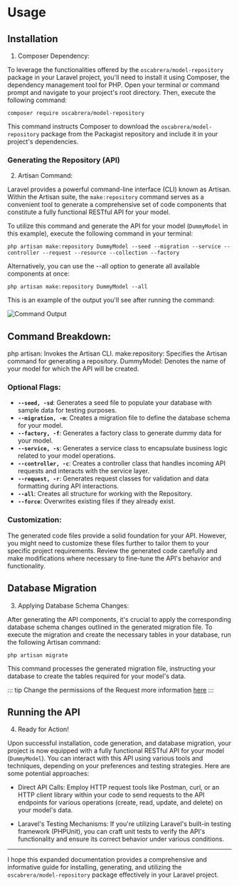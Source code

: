 # Usage

## Installation

1. Composer Dependency:

To leverage the functionalities offered by the `oscabrera/model-repository` package in your Laravel project, you'll need
to install it using Composer, the dependency management tool for PHP. Open your terminal or command prompt and navigate
to your project's root directory. Then, execute the following command:

```shell
composer require oscabrera/model-repository
```

This command instructs Composer to download the `oscabrera/model-repository` package from the Packagist repository and
include it in your project's dependencies.

### Generating the Repository (API)

2. Artisan Command:

Laravel provides a powerful command-line interface (CLI) known as Artisan. Within the Artisan suite,
the `make:repository` command serves as a convenient tool to generate a comprehensive set of code components that
constitute a fully functional RESTful API for your model.

To utilize this command and generate the API for your model (`DummyModel` in this example), execute the following
command in your terminal:

```shell
php artisan make:repository DummyModel --seed --migration --service --controller --request --resource --collection --factory
```

Alternatively, you can use the --all option to generate all available components at once:

```shell
php artisan make:repository DummyModel --all
```

This is an example of the output you'll see after running the command:

![Command Output](/src/images/make_repository.png)

## Command Breakdown:

php artisan: Invokes the Artisan CLI.
make:repository: Specifies the Artisan command for generating a repository.
DummyModel: Denotes the name of your model for which the API will be created.

### Optional Flags:

- **`--seed, -sd`**: Generates a seed file to populate your database with sample data for testing purposes.
- **`--migration, -m`**: Creates a migration file to define the database schema for your model.
- **`--factory, -f`**: Generates a factory class to generate dummy data for your model.
- **`--service, -s`**: Generates a service class to encapsulate business logic related to your model operations.
- **`--controller, -c`**: Creates a controller class that handles incoming API requests and interacts with the service
  layer.
- **`--request, -r`**: Generates request classes for validation and data formatting during API interactions.
- **`--all`**: Creates all structure for working with the Repository.
- **`--force`**: Overwrites existing files if they already exist.

### Customization:

The generated code files provide a solid foundation for your API. However, you might need to customize these files
further to tailor them to your specific project requirements. Review the generated code carefully and make modifications
where necessary to fine-tune the API's behavior and functionality.

## Database Migration

3. Applying Database Schema Changes:

After generating the API components, it's crucial to apply the corresponding database schema changes outlined in the
generated migration file. To execute the migration and create the necessary tables in your database, run the following
Artisan command:

```shell
php artisan migrate
```

This command processes the generated migration file, instructing your database to create the tables required for your
model's data.

::: tip
Change the permissions of the Request more information [here](./Authorize)
:::

## Running the API

4. Ready for Action!

Upon successful installation, code generation, and database migration, your project is now equipped with a fully
functional RESTful API for your model (`DummyModel`). You can interact with this API using various tools and techniques,
depending on your preferences and testing strategies. Here are some potential approaches:

- Direct API Calls: Employ HTTP request tools like Postman, curl, or an HTTP client library within your code to send
  requests to the API endpoints for various operations (create, read, update, and delete) on your model's data.

- Laravel's Testing Mechanisms: If you're utilizing Laravel's built-in testing framework (PHPUnit), you can craft unit
  tests to verify the API's functionality and ensure its correct behavior under various conditions.

---

I hope this expanded documentation provides a comprehensive and informative guide for installing, generating, and
utilizing the `oscabrera/model-repository` package effectively in your Laravel project. 